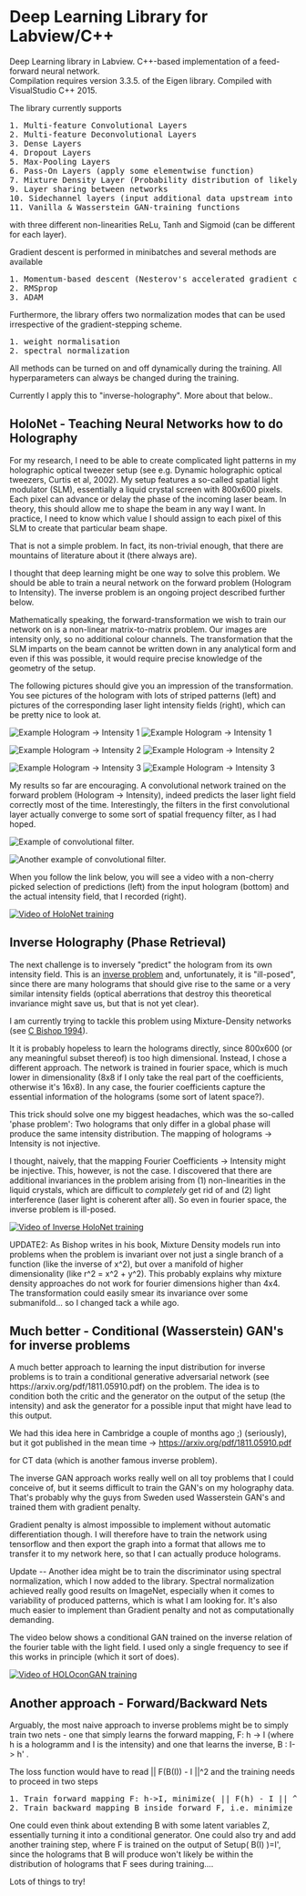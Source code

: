 <h1> Deep Learning Library for Labview/C++</h1>

Deep Learning library in Labview. C++-based implementation of a feed-forward neural network.  
Compilation requires version 3.3.5. of the Eigen library. Compiled with VisualStudio C++ 2015.

The library currently supports 
<pre>
1. Multi-feature Convolutional Layers
2. Multi-feature Deconvolutional Layers 
3. Dense Layers 
4. Dropout Layers
5. Max-Pooling Layers
6. Pass-On Layers (apply some elementwise function)
7. Mixture Density Layer (Probability distribution of likely output values)
9. Layer sharing between networks
10. Sidechannel layers (input additional data upstream into the network)
11. Vanilla & Wasserstein GAN-training functions
</pre>
with three different non-linearities ReLu, Tanh and Sigmoid (can be different for each layer).

Gradient descent is performed in minibatches and several methods are available

<pre>
1. Momentum-based descent (Nesterov's accelerated gradient currently commented out for technical reasons).
2. RMSprop
3. ADAM 
</pre>
Furthermore, the library offers two normalization modes that can be used irrespective of the gradient-stepping scheme.
<pre>
1. weight normalisation
2. spectral normalization
</pre>

All methods can be turned on and off dynamically during the training. All hyperparameters can always be changed during the training.
 
Currently I apply this to "inverse-holography".
More about that below..

<h2> HoloNet - Teaching Neural Networks how to do Holography</h2>

For my research, I need to be able to create complicated light patterns in my holographic optical tweezer setup (see e.g. Dynamic holographic optical tweezers, Curtis et al, 2002).
My setup features a so-called spatial light modulator (SLM), essentially a liquid crystal screen with 800x600 pixels. Each pixel can advance or delay the phase of the incoming laser beam.
In theory, this should allow me to shape the beam in any way I want. In practice, I need to know which value I should assign to each pixel of this SLM to create that particular beam shape.

That is not a simple problem. In fact, its non-trivial enough, that there are mountains of literature about it (there always are).
 
I thought that deep learning might be one way to solve this problem. We should be able to train a neural network on the forward problem (Hologram to Intensity). The inverse problem is an ongoing project described further below.

Mathematically speaking, the forward-transformation we wish to train our network on is a non-linear matrix-to-matrix problem. Our images are intensity only, so no additional colour channels.
The transformation that the SLM imparts on the beam cannot be written down in any analytical form and even if this was possible, it would require precise knowledge of the geometry of the setup. 

The following pictures should give you an impression of the transformation. You see pictures of the hologram with lots of striped patterns (left) and pictures of the corresponding laser light intensity fields (right), which can be pretty nice to look at.

![Example Hologram -> Intensity 1](./pictures/holo1.png)
![Example Hologram -> Intensity 1](./pictures/out1.png)

![Example Hologram -> Intensity 2](./pictures/holo2.png)
![Example Hologram -> Intensity 2](./pictures/out2.png)

![Example Hologram -> Intensity 3](./pictures/holo3.png)
![Example Hologram -> Intensity 3](./pictures/out3.png)


My results so far are encouraging. A convolutional network trained on the forward problem (Hologram -> Intensity), indeed predicts the laser light field correctly most of the time. Interestingly, the filters in the first convolutional layer actually converge to some sort of spatial frequency filter, as I had hoped.

![Example of convolutional filter.](./pictures/conv2.png)

![Another example of convolutional filter.](./pictures/conv3.png)


When you follow the link below, you will see a video with a non-cherry picked selection of predictions (left) from the input hologram (bottom) and the actual intensity field, that I recorded (right).

[![Video of HoloNet training](./pictures/videocover_1.png)](https://youtu.be/_551pK6AVos "HoloNet prediction examples.")

<h2> Inverse Holography (Phase Retrieval)</h2>

The next challenge is to inversely "predict" the hologram from its own intensity field. This is an [inverse problem](https://en.wikipedia.org/wiki/Inverse_problem) and, unfortunately, it is "ill-posed", since there are many holograms that should give rise to the same or a very similar intensity fields (optical aberrations that destroy this theoretical invariance might save us, but that is not yet clear).

I am currently trying to tackle this problem using Mixture-Density networks (see [C Bishop 1994](https://www.microsoft.com/en-us/research/wp-content/uploads/2016/02/bishop-ncrg-94-004.pdf)).

It it is probably hopeless to learn the holograms directly, since 800x600 (or any meaningful subset thereof) is too high dimensional. Instead, I chose a different approach. The network is trained in fourier space, which is much lower in dimensionality (8x8 if I only take the real part of the coefficients, otherwise it's 16x8). In any case, the fourier coefficients capture the essential information of the holograms (some sort of latent space?).

This trick should solve one my biggest headaches, which was the so-called 'phase problem': Two holograms that only differ in a global phase will produce the same intensity distribution. The mapping of holograms -> Intensity is not injective.

I thought, naively, that the mapping Fourier Coefficients -> Intensity might be injective. This, however, is not the case.
I discovered that there are additional invariances in the problem arising from (1) non-linearities in the liquid crystals, which are difficult to _completely_ get rid of and (2) light interference (laser light is coherent after all).
So even in fourier space, the inverse problem is ill-posed.

[![Video of Inverse HoloNet training](./pictures/inversVideo1.png)](https://youtu.be/LHtNtG6rQkg "Inverse HoloNet prediction examples.")



UPDATE2: As Bishop writes in his book, Mixture Density models run into problems when the problem is invariant over not just a single branch of a function (like the inverse of x^2), but over a manifold of higher dimensionality (like r^2 = x^2 + y^2). This probably explains why mixture density approaches do not work for fourier dimensions higher than 4x4. The transformation could easily smear its invariance over some submanifold... so I changed tack a while ago.

<h2> Much better - Conditional (Wasserstein) GAN's for inverse problems </h2>
A much better approach to learning the input distribution for inverse problems is to train a conditional generative adversarial network (see https://arxiv.org/pdf/1811.05910.pdf) on the problem. The idea is to condition both the critic and the generator on the output of the setup (the intensity) and ask the generator for a possible input that might have lead to this output.

We had this idea here in Cambridge a couple of months ago ;) (seriously), but it got published in the mean time ->  https://arxiv.org/pdf/1811.05910.pdf

for CT data (which is another famous inverse problem).

The inverse GAN approach works really well on all toy problems that I could conceive of, but it seems difficult to train the GAN's on my holography data. That's probably why the guys from Sweden used Wasserstein GAN's and trained them with gradient penalty.

Gradient penalty is almost impossible to implement without automatic differentiation though. I will therefore have to train the network using tensorflow and then export the graph into a format that allows me to transfer it to my network here, so that I can actually produce holograms.

Update -- Another idea might be to train the discriminator using spectral normalization, which I now added to the library. Spectral normalization achieved really good results on ImageNet, especially when it comes to variability of produced patterns, which is what I am looking for. It's also much easier to implement than Gradient penalty and not as computationally demanding.

The video below shows a conditional GAN trained on the inverse relation of the fourier table with the light field. I used only a single frequency to see if this works in principle (which it sort of does).

[![Video of HOLOconGAN training](./pictures/coverHOLOconGAN.PNG)](https://youtu.be/Cjj4HIWdUrY "HOLOconGAN single-frequency examples")


<h2> Another approach - Forward/Backward Nets </h2>

Arguably, the most naive approach to inverse problems might be to simply train two nets - one that simply learns the forward mapping, F: h -> I (where h is a hologramm and I is the intensity) and one that learns the inverse, B : I-> h' . 

The loss function would have to read || F(B(I)) - I ||^2 and the training needs to proceed in two steps
<pre>
1. Train forward mapping F: h->I, minimize( || F(h) - I || ^2 )
2. Train backward mapping B inside forward F, i.e. minimize  || F(B(I)) - I ||^2
</pre>

One could even think about extending B with some latent variables Z, essentially turning it into a conditional generator.
One could also try and add another training step, where F is trained on the output of Setup( B(I) )=I', since the holograms that B will produce won't likely be within the distribution of holograms that F sees during training....

Lots of things to try!
